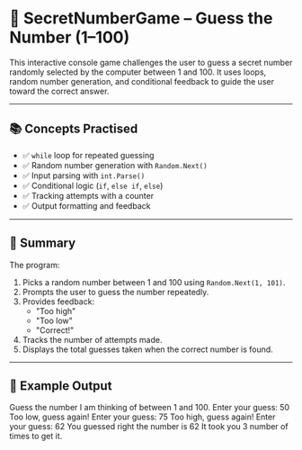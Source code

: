 # 🔐 SecretNumberGame – Guess the Number (1–100)

This interactive console game challenges the user to guess a secret number randomly selected by the computer between 1 and 100. It uses loops, random number generation, and conditional feedback to guide the user toward the correct answer.

---

## 📚 Concepts Practised

- ✅ `while` loop for repeated guessing
- ✅ Random number generation with `Random.Next()`
- ✅ Input parsing with `int.Parse()`
- ✅ Conditional logic (`if`, `else if`, `else`)
- ✅ Tracking attempts with a counter
- ✅ Output formatting and feedback

---

## 🧾 Summary

The program:

1. Picks a random number between 1 and 100 using `Random.Next(1, 101)`.
2. Prompts the user to guess the number repeatedly.
3. Provides feedback:
   - "Too high"
   - "Too low"
   - "Correct!"
4. Tracks the number of attempts made.
5. Displays the total guesses taken when the correct number is found.

---

## 🧪 Example Output

Guess the number I am thinking of between 1 and 100.
Enter your guess:
50
Too low, guess again!
Enter your guess:
75
Too high, guess again!
Enter your guess:
62
You guessed right the number is 62
It took you 3 number of times to get it.